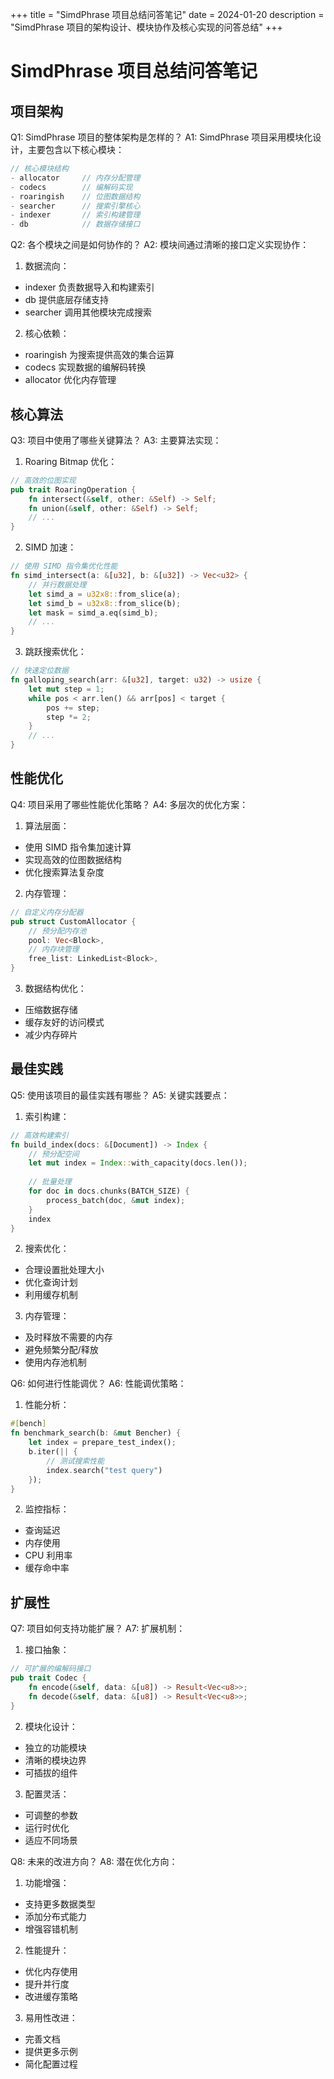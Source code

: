 +++
title = "SimdPhrase 项目总结问答笔记"
date = 2024-01-20
description = "SimdPhrase 项目的架构设计、模块协作及核心实现的问答总结"
+++

# SimdPhrase 项目总结问答笔记

## 项目架构

Q1: SimdPhrase 项目的整体架构是怎样的？
A1: SimdPhrase 项目采用模块化设计，主要包含以下核心模块：
```rust
// 核心模块结构
- allocator     // 内存分配管理
- codecs        // 编解码实现
- roaringish    // 位图数据结构
- searcher      // 搜索引擎核心
- indexer       // 索引构建管理
- db            // 数据存储接口
```

Q2: 各个模块之间是如何协作的？
A2: 模块间通过清晰的接口定义实现协作：
1. 数据流向：
- indexer 负责数据导入和构建索引
- db 提供底层存储支持
- searcher 调用其他模块完成搜索

2. 核心依赖：
- roaringish 为搜索提供高效的集合运算
- codecs 实现数据的编解码转换
- allocator 优化内存管理

## 核心算法

Q3: 项目中使用了哪些关键算法？
A3: 主要算法实现：

1. Roaring Bitmap 优化：
```rust
// 高效的位图实现
pub trait RoaringOperation {
    fn intersect(&self, other: &Self) -> Self;
    fn union(&self, other: &Self) -> Self;
    // ...
}
```

2. SIMD 加速：
```rust
// 使用 SIMD 指令集优化性能
fn simd_intersect(a: &[u32], b: &[u32]) -> Vec<u32> {
    // 并行数据处理
    let simd_a = u32x8::from_slice(a);
    let simd_b = u32x8::from_slice(b);
    let mask = simd_a.eq(simd_b);
    // ...
}
```

3. 跳跃搜索优化：
```rust
// 快速定位数据
fn galloping_search(arr: &[u32], target: u32) -> usize {
    let mut step = 1;
    while pos < arr.len() && arr[pos] < target {
        pos += step;
        step *= 2;
    }
    // ...
}
```

## 性能优化

Q4: 项目采用了哪些性能优化策略？
A4: 多层次的优化方案：

1. 算法层面：
- 使用 SIMD 指令集加速计算
- 实现高效的位图数据结构
- 优化搜索算法复杂度

2. 内存管理：
```rust
// 自定义内存分配器
pub struct CustomAllocator {
    // 预分配内存池
    pool: Vec<Block>,
    // 内存块管理
    free_list: LinkedList<Block>,
}
```

3. 数据结构优化：
- 压缩数据存储
- 缓存友好的访问模式
- 减少内存碎片

## 最佳实践

Q5: 使用该项目的最佳实践有哪些？
A5: 关键实践要点：

1. 索引构建：
```rust
// 高效构建索引
fn build_index(docs: &[Document]) -> Index {
    // 预分配空间
    let mut index = Index::with_capacity(docs.len());
    
    // 批量处理
    for doc in docs.chunks(BATCH_SIZE) {
        process_batch(doc, &mut index);
    }
    index
}
```

2. 搜索优化：
- 合理设置批处理大小
- 优化查询计划
- 利用缓存机制

3. 内存管理：
- 及时释放不需要的内存
- 避免频繁分配/释放
- 使用内存池机制

Q6: 如何进行性能调优？
A6: 性能调优策略：

1. 性能分析：
```rust
#[bench]
fn benchmark_search(b: &mut Bencher) {
    let index = prepare_test_index();
    b.iter(|| {
        // 测试搜索性能
        index.search("test query")
    });
}
```

2. 监控指标：
- 查询延迟
- 内存使用
- CPU 利用率
- 缓存命中率

## 扩展性

Q7: 项目如何支持功能扩展？
A7: 扩展机制：

1. 接口抽象：
```rust
// 可扩展的编解码接口
pub trait Codec {
    fn encode(&self, data: &[u8]) -> Result<Vec<u8>>;
    fn decode(&self, data: &[u8]) -> Result<Vec<u8>>;
}
```

2. 模块化设计：
- 独立的功能模块
- 清晰的模块边界
- 可插拔的组件

3. 配置灵活：
- 可调整的参数
- 运行时优化
- 适应不同场景

Q8: 未来的改进方向？
A8: 潜在优化方向：

1. 功能增强：
- 支持更多数据类型
- 添加分布式能力
- 增强容错机制

2. 性能提升：
- 优化内存使用
- 提升并行度
- 改进缓存策略

3. 易用性改进：
- 完善文档
- 提供更多示例
- 简化配置过程